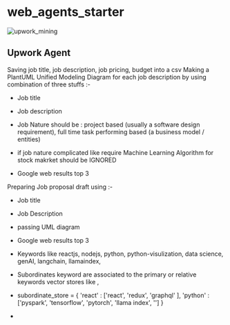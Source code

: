 # web_agents_starter

![upwork_mining](https://github.com/user-attachments/assets/2d43f94c-40a0-4543-8a3c-64950dc97fa6)

## Upwork Agent 


Saving job title, job description, job pricing, budget into a csv
Making a PlantUML Unified Modeling Diagram for each job description by using combination of three stuffs :-
* Job title
* Job description

* Job Nature should be : project based (usually a software design requirement), full time task performing based (a business model / entities)
* if job nature complicated like require Machine Learning Algorithm for stock makrket should be IGNORED
* Google web results top 3


Preparing Job proposal draft using :-
* Job title
* Job Description
* passing UML diagram 
* Google web results top 3



* Keywords like reactjs, nodejs, python, python-visulization, data science, genAI, langchain, llamaindex,

* Subordinates keyword are associated to the primary or relative keywords vector stores like  ,

* subordinate_store = { 'react' : ['react', 'redux', 'graphql' ], 
                        'python' : ['pyspark', 'tensorflow', 'pytorch', 'llama index', '']
  }

* 
